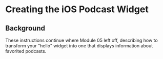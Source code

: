 # Creating the iOS Podcast Widget

## Background

These instructions continue where Module 05 left off, describing how to transform your "hello" widget into one that displays information about favorited podcasts.

##